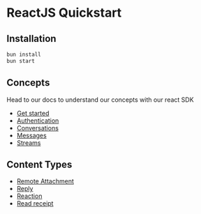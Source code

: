 # ReactJS Quickstart

## Installation

```bash
bun install
bun start
```

## Concepts

Head to our docs to understand our concepts with our react SDK

- [Get started](https://xmtp.org/docs/build/get-started)
- [Authentication](https://xmtp.org/docs/build/authentication)
- [Conversations](https://xmtp.org/docs/build/conversations)
- [Messages](https://xmtp.org/docs/build/messages/)
- [Streams](https://xmtp.org/docs/build/streams/)

## Content Types

- [Remote Attachment](https://xmtp.org/docs/build/messages/remote-attachment)
- [Reply](https://xmtp.org/docs/build/messages/reply)
- [Reaction](https://xmtp.org/docs/build/messages/reaction)
- [Read receipt](https://xmtp.org/docs/build/messages/read-receipt)
